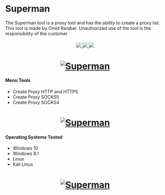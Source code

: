 # Superman
The Superman tool is a proxy tool and has the ability to create a proxy list. This tool is made by Omid Ranjbar. Unauthorized use of the tool is the responsibility of the customer

<h4 align="center"></h4>

<p align="center">
 
 <a href="http://python.org">
    <img src="https://img.shields.io/badge/python-v3.9.5-blue" >
 </a>
   
 <a href="https://en.wikipedia.org/wiki/SOCKS">
    <img src="https://img.shields.io/badge/SOCKS-4-red" >
 </a>
 
 <a href="https://en.wikipedia.org/wiki/SOCKS">
    <img src="https://img.shields.io/badge/SOCKS-5-black" >
 </a>
 
 <h1 align="center">
    <a href="https://github.com/Deusnegro"><img src="https://s4.uupload.ir/files/superman-comic-break-wall_l7k9.jpg" alt="Superman"></a>
 </h1>
 
       
#### Menu Tools
 
  - Create Proxy HTTP and HTTPS
  - Create Proxy SOCKS5
  - Create Proxy SOCKS4


<h1 align="center">
    <a href="https://github.com/Deusnegro"><img src="https://s4.uupload.ir/files/untitledaldsfmk_ushh.png" alt="Superman"></a>
 </h1>
 
 
 #### Operating Systems Tested
        
- Windows 10
- Windows 8.1
- Linux 
- Kali Linux






<h1 align="center">
    <a href="https://github.com/Deusnegro"><img src="https://s4.uupload.ir/files/henry-cavill-as-superman_70gm.jpg" alt="Superman"></a>
 </h1>





